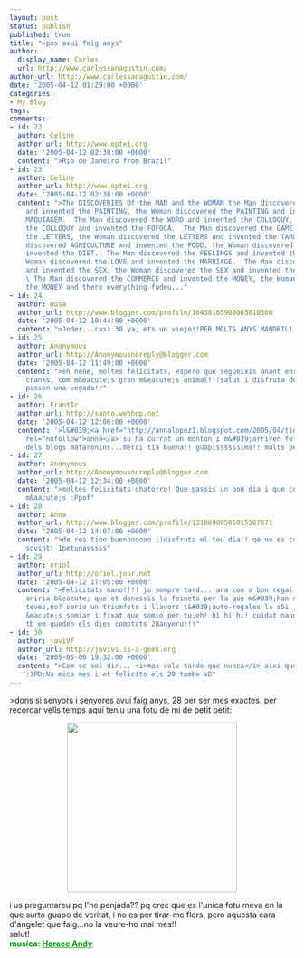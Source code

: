 ```yaml
---
layout: post
status: publish
published: true
title: ">pos avui faig anys"
author:
  display_name: Carles
  url: http://www.carlessanagustin.com/
author_url: http://www.carlessanagustin.com/
date: '2005-04-12 01:29:00 +0000'
categories:
- My Blog
tags:
comments:
- id: 22
  author: Celine
  author_url: http://www.optei.org
  date: '2005-04-12 02:38:00 +0000'
  content: ">Rio de Janeiro from Brazil"
- id: 23
  author: Celine
  author_url: http://www.optei.org
  date: '2005-04-12 02:38:00 +0000'
  content: ">The DISCOVERIES Of the MAN and the WOMAN the Man discovered the COLORS
    and invented the PAINTING, the Woman discovered the PAINTING and invented the
    MAQUIAGEM.  The Man discovered the WORD and invented the COLLOQUY, the Woman discovered
    the COLLOQUY and invented the FOFOCA.  The Man discovered the GAME and invented
    the LETTERS, the Woman discovered the LETTERS and invented the TAROT.  The Man
    discovered AGRICULTURE and invented the FOOD, the Woman discovered the FOOD and
    invented the DIET.  The Man discovered the FEELINGS and invented the LOVE, the
    Woman discovered the LOVE and invented the MARRIAGE.  The Man discovered the WOMAN
    and invented the SEX, the Woman discovered the SEX and invented the MIGRAINE.
    \ The Man discovered the COMMERCE and invented the MONEY, the Woman discovered
    the MONEY and there everything fudeu..."
- id: 24
  author: musa
  author_url: http://www.blogger.com/profile/10438165908065010300
  date: '2005-04-12 10:44:00 +0000'
  content: ">Joder...casi 30 ya, ets un viejo!!PER MOLTS ANYS MANDRIL!!"
- id: 25
  author: Anonymous
  author_url: http://Anonymousnoreply@blogger.com
  date: '2005-04-12 11:49:00 +0000'
  content: ">eh nene, moltes felicitats, espero que segueixis anant enrera com els
    cranks, com m&eacute;s gran m&eacute;s animal!!!salut i disfruta dels 28 que nom&eacute;s
    passen una vegada!r"
- id: 26
  author: FrantIc
  author_url: http://santo.webhop.net
  date: '2005-04-12 12:06:00 +0000'
  content: '>l&#039;<a href="http://annalopez1.blogspot.com/2005/04/tio-buenoo-per-tu.html"
    rel="nofollow">anna</a> su ha currat un monton i m&#039;arriven felicitacions
    dels blogs mataronins...merci tia buena!! guapissssssima!! molts petons!! hahahahahaha!!!'
- id: 27
  author: Anonymous
  author_url: http://Anonymousnoreply@blogger.com
  date: '2005-04-12 12:34:00 +0000'
  content: ">moltes felicitats chatorro! Que passis un bon dia i que cumplas muchos
    m&aacute;s :Ppof"
- id: 28
  author: Anna
  author_url: http://www.blogger.com/profile/13180900505015507071
  date: '2005-04-12 14:07:00 +0000'
  content: ">de res tioo buenoooooo ;)disfruta el teu dia!! qe no es cumpleixen anys
    sovint! 1petunasssss"
- id: 29
  author: oriol
  author_url: http://oriol.joor.net
  date: '2005-04-12 17:05:00 +0000'
  content: ">Felicitats nano!!!! jo sempre tard... ara com a bon regal d&#039;aniversari
    aniria b&eacute; que et donessis la feineta per la que m&#039;han demanat referencies
    teves,no? seria un triumfote i llavors t&#039;auto-regales la s5i ;)que f&agrave;cils
    &eacute;s somiar i fixat que somio per tu,eh! hi hi hi! cuidat nano... que a mi
    tb em queden els dies comptats 28anyeru!!!"
- id: 30
  author: javiVF
  author_url: http://javivi.is-a-geek.org
  date: '2005-05-06 19:32:00 +0000'
  content: ">Com se sol dir... <i>mas vale tarde que nunca</i> aixi que FELICITATS!!
    :)PD:Na mica mes i et felicito els 29 tambe xD"
---
```

<p>>dons si senyors i senyores avui faig anys, 28 per ser mes exactes. per recordar vells temps aqui teniu una fotu de mi de petit petit:</p>
<div style="text-align:center;"><a href="http://www.arkanon.com/tmp/pics/peque.jpg" target="_blank"><img src="http://www.arkanon.com/tmp/pics/peque.jpg" border="0" width="300" /></a></div>
<p>i us preguntareu pq l'he penjada?? pq crec que es l'unica fotu meva en la que surto guapo de veritat, i no es per tirar-me flors, pero aquesta cara d'angelet que faig...no la veure-ho mai mes!!<br />salut!<br /><span style="font-weight:bold;color:rgb(0,153,0);">musica: </span><a style="font-weight:bold;color:rgb(0,153,0);" href="http://www.artistdirect.com/nad/music/artist/card/0,,397697,00.html?src=redirsearch&amp;artist=Horace%2bAndy" target="_blank">Horace Andy</a></p>
